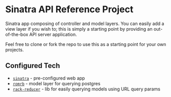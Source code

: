 # Sinatra API Reference Project

Sinatra app composing of controller and model layers. You can easily add a view layer if you wish to; this is simply a starting point by providing an out-of-the-box API server application.

Feel free to clone or fork the repo to use this as a starting point for your own projects.

## Configured Tech

- [`sinatra`](http://sinatrarb.com/) - pre-configured web app
- [`romrb`](http://rom-rb.org/) - model layer for querying postgres
- [`rack-reducer`](https://github.com/chrisfrank/rack-reducer) - lib for easily querying models using URL query params
